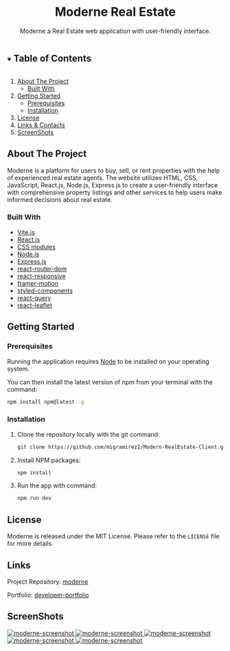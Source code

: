 <p align="center">
  <h1 align="center">Moderne Real Estate</h1>
  <p align="center">
   Moderne a Real Estate web application with user-friendly interface.
  </p>
</p>

<details open="open">
  <summary><h2 style="display: inline-block">Table of Contents</h2></summary>
  <ol>
    <li>
      <a href="#about-the-project">About The Project</a>
      <ul>
        <li><a href="#built-with">Built With</a></li>
      </ul>
    </li>
    <li>
      <a href="#getting-started">Getting Started</a>
      <ul>
        <li><a href="#prerequisites">Prerequisites</a></li>
        <li><a href="#installation">Installation</a></li>
      </ul>
    </li>
    <li><a href="#license">License</a></li>
    <li><a href="#links">Links & Contacts</a></li>
    <li><a href="#screenshots">ScreenShots</a></li>
  </ol>
</details>

## About The Project

Moderne is a platform for users to buy, sell, or rent properties with the help of experienced real estate agents. The website utilizes HTML, CSS, JavaScript, React.js, Node.js, Express.js to create a user-friendly interface with comprehensive property listings and other services to help users make informed decisions about real estate.

### Built With
- [Vite.js](https://vitejs.dev/)
- [React.js](https://react.dev/)
- [CSS modules](https://github.com/css-modules/css-modules)
- [Node.js](https://nodejs.org/en)
- [Express.js](https://expressjs.com/)
- [react-router-dom](https://www.npmjs.com/package/react-router-dom)
- [react-responsive](https://www.npmjs.com/package/react-responsive)
- [framer-motion](https://www.npmjs.com/package/framer-motion)
- [styled-components](https://styled-components.com/)
- [react-query](https://www.npmjs.com/package/react-query)
- [react-leaflet](https://www.npmjs.com/package/leaflet)

## Getting Started

### Prerequisites

Running the application requires [Node](https://nodejs.org/en/) to be installed on your operating system.

You can then install the latest version of npm from your terminal with the command:

```sh
npm install npm@latest -g
```

### Installation

1. Clone the repository locally with the git command:

   ```sh
   git clone https://github.com/migramirez2/Modern-RealEstate-Client.git
   ```

2. Install NPM packages:

   ```sh
   npm install
   ```


3. Run the app with command:

   ```sh
   npm run dev
   ```

## License

Moderne is released under the MIT License. Please refer to the `LICENSE` file for more details.


## Links

Project Repository: [moderne](https://github.com/nightFuryman/Modern-RealEstate-Client)

Portfolio: [developer-portfolio](https://portfolio-25c95.web.app/)

  
## ScreenShots

  <a href="https://github.com/migramirez2/Modern-RealEstate-Client">
    <img src="https://user-images.githubusercontent.com/44535117/235322727-614daabd-c054-48b8-a3d8-b6ff651588e2.png" alt="moderne-screenshot">
    <img src="https://user-images.githubusercontent.com/44535117/235322743-03b69d58-4621-4f85-bb4b-0e92d1dde8d4.png" alt="moderne-screenshot">
    <img src="https://user-images.githubusercontent.com/44535117/235322739-c783cd7f-7f8d-4c2a-957a-02da579668e9.png" alt="moderne-screenshot">
   <img src="https://user-images.githubusercontent.com/44535117/235322716-ded20f3a-6541-4488-b006-71161aa0ed15.png" alt="moderne-screenshot">
   <img src="https://user-images.githubusercontent.com/44535117/235322748-5a966b2d-a129-46d6-86ad-062e04069c49.png" alt="moderne-screenshot">
  </a>
